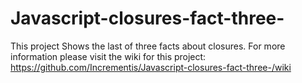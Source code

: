 # Javascript-closures-fact-three-
This project Shows the last of three facts about closures. 
For more information please visit the wiki for this project:
https://github.com/Incrementis/Javascript-closures-fact-three-/wiki
